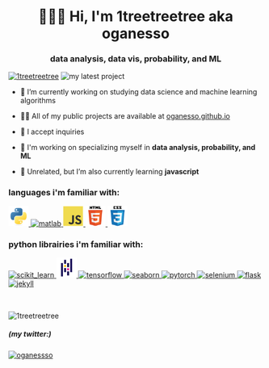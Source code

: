 <!-- [![putsomethingherelol](https://idk.idk.gif)]() -->

<h1 align="center">🌲🌳🎋 Hi, I'm 1treetreetree aka oganesso</h1>
<h3 align="center">data analysis, data vis, probability, and ML</h3>
<a href="https://1treetreetree.github.io/lol-pointerpointer/"> <img align="right" alt="my latest project" width="400" src="https://media0.giphy.com/media/1tfuKjuoFIhYRHB877/giphy.gif"/> </a>

<p align="left"> <a href="https://github.com/antonkomarev/github-profile-views-counter"> <img src="https://komarev.com/ghpvc/?username=1treetreetree&label=Profile%20views&color=0e75b6&style=flat" alt="1treetreetree" /> </a> </p> 

- 🔭 I’m currently working on studying data science and machine learning algorithms

- 👨‍💻 All of my public projects are available at [oganesso.github.io](https://oganesso.github.io/)

- 👯 I accept inquiries

- 💬 I'm working on specializing myself in **data analysis, probability, and ML**

- 🌱 Unrelated, but I’m also currently learning **javascript**

<h3 align="left">languages i'm familiar with:</h3>
<p align="left">
    <a href="https://www.python.org" target="_blank" rel="noreferrer"> <img src="https://raw.githubusercontent.com/devicons/devicon/master/icons/python/python-original.svg" alt="python" width="40" height="40"/> </a>
    <a href="https://www.mathworks.com/" target="_blank" rel="noreferrer"> <img src="https://upload.wikimedia.org/wikipedia/commons/2/21/Matlab_Logo.png" alt="matlab" width="40" height="40"/> </a> 
    <a href="https://developer.mozilla.org/en-US/docs/Web/JavaScript" target="_blank" rel="noreferrer"> <img src="https://raw.githubusercontent.com/devicons/devicon/master/icons/javascript/javascript-original.svg" alt="javascript" width="40" height="40"/> </a> 
    <a href="https://www.w3.org/html/" target="_blank" rel="noreferrer"> <img src="https://raw.githubusercontent.com/devicons/devicon/master/icons/html5/html5-original-wordmark.svg" alt="html5" width="40" height="40"/> </a> 
  <a href="https://www.w3schools.com/css/" target="_blank" rel="noreferrer"> <img src="https://raw.githubusercontent.com/devicons/devicon/master/icons/css3/css3-original-wordmark.svg" alt="css3" width="40" height="40"/> </a>
</p>

<h3 align="left">python librairies i'm familiar with:</h3>
<p align="left">
  <a href="https://scikit-learn.org/" target="_blank" rel="noreferrer"> <img src="https://upload.wikimedia.org/wikipedia/commons/0/05/Scikit_learn_logo_small.svg" alt="scikit_learn" width="40" height="40"/> </a>
  <a href="https://pandas.pydata.org/" target="_blank" rel="noreferrer"> <img src="https://raw.githubusercontent.com/devicons/devicon/2ae2a900d2f041da66e950e4d48052658d850630/icons/pandas/pandas-original.svg" alt="pandas" width="40" height="40"/> </a> 
  <a href="https://www.tensorflow.org" target="_blank" rel="noreferrer"> <img src="https://www.vectorlogo.zone/logos/tensorflow/tensorflow-icon.svg" alt="tensorflow" width="40" height="40"/> </a>
  <a href="https://seaborn.pydata.org/" target="_blank" rel="noreferrer"> <img src="https://seaborn.pydata.org/_images/logo-mark-lightbg.svg" alt="seaborn" width="40" height="40"/> </a> 
  <a href="https://pytorch.org/" target="_blank" rel="noreferrer"> <img src="https://www.vectorlogo.zone/logos/pytorch/pytorch-icon.svg" alt="pytorch" width="40" height="40"/> </a> 
  <a href="https://www.selenium.dev" target="_blank" rel="noreferrer"> <img src="https://raw.githubusercontent.com/detain/svg-logos/780f25886640cef088af994181646db2f6b1a3f8/svg/selenium-logo.svg" alt="selenium" width="40" height="40"/> </a> 
  <a href="https://flask.palletsprojects.com/" target="_blank" rel="noreferrer"> <img src="https://www.vectorlogo.zone/logos/pocoo_flask/pocoo_flask-icon.svg" alt="flask" width="40" height="40"/> </a> 
  <a href="https://jekyllrb.com/" target="_blank" rel="noreferrer"> <img src="https://www.vectorlogo.zone/logos/jekyllrb/jekyllrb-icon.svg" alt="jekyll" width="40" height="40"/> </a>
</p>
<br>
<p><img align="center" src="https://github-readme-stats.vercel.app/api?username=1treetreetree&show_icons=true&locale=en" alt="1treetreetree" /></p>

<h5 align="left">(my twitter:)</h5>
<p align="left">
<a href="https://twitter.com/oganessso" target="blank"><img align="center" src="https://raw.githubusercontent.com/rahuldkjain/github-profile-readme-generator/master/src/images/icons/Social/twitter.svg" alt="oganessso" height="24" width="32" /></a>
</p>
